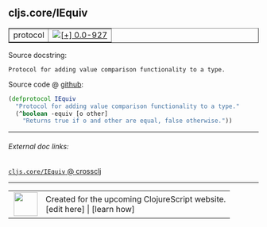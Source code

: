 ## cljs.core/IEquiv



 <table border="1">
<tr>
<td>protocol</td>
<td><a href="https://github.com/cljsinfo/cljs-api-docs/tree/0.0-927"><img valign="middle" alt="[+] 0.0-927" title="Added in 0.0-927" src="https://img.shields.io/badge/+-0.0--927-lightgrey.svg"></a> </td>
</tr>
</table>







Source docstring:

```
Protocol for adding value comparison functionality to a type.
```


Source code @ [github]():

```clj
(defprotocol IEquiv
  "Protocol for adding value comparison functionality to a type."
  (^boolean -equiv [o other]
    "Returns true if o and other are equal, false otherwise."))
```

<!--
Repo - tag - source tree - lines:

 <pre>

</pre>

-->

---



###### External doc links:

[`cljs.core/IEquiv` @ crossclj](http://crossclj.info/fun/cljs.core.cljs/IEquiv.html)<br>

---

 <table>
<tr><td>
<img valign="middle" align="right" width="48px" src="http://i.imgur.com/Hi20huC.png">
</td><td>
Created for the upcoming ClojureScript website.<br>
[edit here] | [learn how]
</td></tr></table>

[edit here]:https://github.com/cljsinfo/cljs-api-docs/blob/master/cljsdoc/cljs.core/IEquiv.cljsdoc
[learn how]:https://github.com/cljsinfo/cljs-api-docs/wiki/cljsdoc-files

<!--

This information was too distracting to show to readers, but I'll leave it
commented here since it is helpful to:

- pretty-print the data used to generate this document
- and show how to retrieve that data



The API data for this symbol:

```clj
{:ns "cljs.core",
 :name "IEquiv",
 :name-encode "IEquiv",
 :history [["+" "0.0-927"]],
 :type "protocol",
 :full-name-encode "cljs.core/IEquiv",
 :source {:code "(defprotocol IEquiv\n  \"Protocol for adding value comparison functionality to a type.\"\n  (^boolean -equiv [o other]\n    \"Returns true if o and other are equal, false otherwise.\"))",
          :title "Source code",
          :repo "clojurescript",
          :tag "r1.9.36",
          :filename "src/main/cljs/cljs/core.cljs",
          :lines [598 601],
          :url "https://github.com/clojure/clojurescript/blob/r1.9.36/src/main/cljs/cljs/core.cljs#L598-L601"},
 :methods [{:name "-equiv",
            :signature ["[o other]"],
            :docstring "Returns true if o and other are equal, false otherwise."}],
 :full-name "cljs.core/IEquiv",
 :docstring "Protocol for adding value comparison functionality to a type.",
 :cljsdoc-url "https://github.com/cljsinfo/cljs-api-docs/blob/master/cljsdoc/cljs.core/IEquiv.cljsdoc"}

```

Retrieve the API data for this symbol:

```clj
;; from Clojure REPL
(require '[clojure.edn :as edn])
(-> (slurp "https://raw.githubusercontent.com/cljsinfo/cljs-api-docs/catalog/cljs-api.edn")
    (edn/read-string)
    (get-in [:symbols "cljs.core/IEquiv"]))
```

-->
